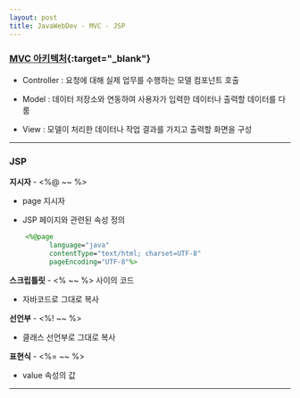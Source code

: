 ```yaml
---
layout: post
title: JavaWebDev - MVC - JSP
---
```


### [MVC 아키텍처](https://ko.wikipedia.org/wiki/%EB%AA%A8%EB%8D%B8-%EB%B7%B0-%EC%BB%A8%ED%8A%B8%EB%A1%A4%EB%9F%AC){:target="_blank"}

  - Controller : 요청에 대해 실제 업무를 수행하는 모델 컴포넌트 호출

  - Model : 데이터 저장소와 연동하여 사용자가 입력한 데이터나 출력할 데이터를 다룸

  - View : 모델이 처리한 데이터나 작업 결과를 가지고 출력할 화면을 구성

---

### JSP

  **지시자** - <%@ ~~ %>
  
  - page 지시자
  
  - JSP 페이지와 관련된 속성 정의
  ```jsp
      <%@page
            language="java"
            contentType="text/html; charset=UTF-8"
            pageEncoding="UTF-8"%>
  ```

  
  **스크립틀릿** - <% ~~ %> 사이의 코드
  - 자바코드로 그대로 복사

  **선언부** - <%! ~~ %>
  - 클래스 선언부로 그대로 복사  

  **표현식** - <%= ~~ %>
  - value 속성의 값
    
---
